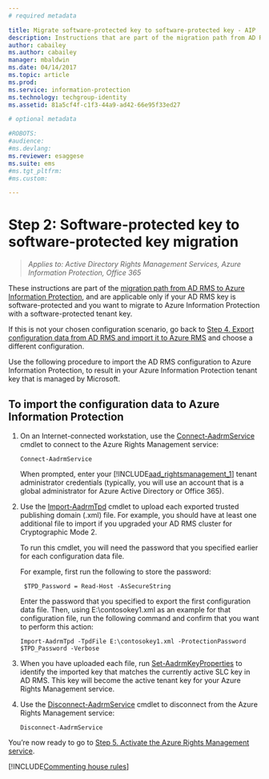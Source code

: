 ```yaml
---
# required metadata

title: Migrate software-protected key to software-protected key - AIP
description: Instructions that are part of the migration path from AD RMS to Azure Information Protection, and are applicable only if your AD RMS key is software-protected and you want to migrate to Azure Information Protection with a software-protected tenant key. 
author: cabailey
ms.author: cabailey
manager: mbaldwin
ms.date: 04/14/2017
ms.topic: article
ms.prod:
ms.service: information-protection
ms.technology: techgroup-identity
ms.assetid: 81a5cf4f-c1f3-44a9-ad42-66e95f33ed27

# optional metadata

#ROBOTS:
#audience:
#ms.devlang:
ms.reviewer: esaggese
ms.suite: ems
#ms.tgt_pltfrm:
#ms.custom:

---
```



# Step 2: Software-protected key to software-protected key migration

>*Applies to: Active Directory Rights Management Services, Azure Information Protection, Office 365*


These instructions are part of the [migration path from AD RMS to Azure Information Protection](migrate-from-ad-rms-to-azure-rms.md), and are applicable only if your AD RMS key is software-protected and you want to migrate to Azure Information Protection with a software-protected tenant key. 

If this is not your chosen configuration scenario, go back to [Step 4. Export configuration data from AD RMS and import it to Azure RMS](migrate-from-ad-rms-phase2.md#step-4-export-configuration-data-from-ad-rms-and-import-it-to-azure-information-protection) and choose a different configuration.

Use the following procedure to import the AD RMS configuration to Azure Information Protection, to result in your Azure Information Protection tenant key that is managed by Microsoft.

## To import the configuration data to Azure Information Protection

1. On an Internet-connected workstation, use the [Connect-AadrmService](/powershell/aadrm/vlatest/connect-aadrmservice) cmdlet to connect to the Azure Rights Management service:

    ```
    Connect-AadrmService
    ```
    When prompted, enter your [!INCLUDE[aad_rightsmanagement_1](../includes/aad_rightsmanagement_1_md.md)] tenant administrator credentials (typically, you will use an account that is a global administrator for Azure Active Directory or Office 365).

2. Use the [Import-AadrmTpd](/powershell/aadrm/vlatest/import-aadrmtpd) cmdlet to upload each exported trusted publishing domain (.xml) file. For example, you should have at least one additional file to import if you upgraded your AD RMS cluster for Cryptographic Mode 2. 
    
    To run this cmdlet, you will need the password that you specified earlier for each configuration data file. 
    
    For example, first run the following to store the password:
    
		$TPD_Password = Read-Host -AsSecureString
    
    Enter the password that you specified to export the first configuration data file. Then, using E:\contosokey1.xml as an example for that configuration file, run the following command and confirm that you want to perform this action:
    ```
    Import-AadrmTpd -TpdFile E:\contosokey1.xml -ProtectionPassword $TPD_Password -Verbose
    ```
    
3. When you have uploaded each file, run [Set-AadrmKeyProperties](/powershell/module/aadrm/set-aadrmkeyproperties) to identify the imported key that matches the currently active SLC key in AD RMS. This key will become the active tenant key for your Azure Rights Management service.

4.  Use the [Disconnect-AadrmService](/powershell/aadrm/vlatest/disconnect-aadrmservice) cmdlet to disconnect from the Azure Rights Management service:

    ```
    Disconnect-AadrmService
    ```


You’re now ready to go to [Step 5. Activate the Azure Rights Management service](migrate-from-ad-rms-phase2.md#step-5-activate-the-azure-rights-management-service).

[!INCLUDE[Commenting house rules](../includes/houserules.md)]

